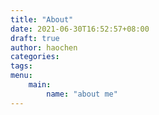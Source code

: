 ```yaml
---
title: "About"
date: 2021-06-30T16:52:57+08:00
draft: true
author: haochen
categories:
tags:
menu:
    main:
        name: "about me"
---
```


